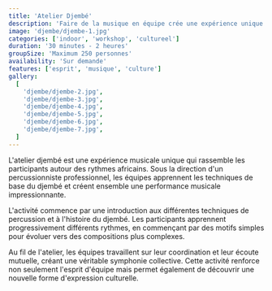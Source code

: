 ```yaml
---
title: 'Atelier Djembé'
description: 'Faire de la musique en équipe crée une expérience unique et génère un sentiment de groupe positif.'
image: 'djembe/djembe-1.jpg'
categories: ['indoor', 'workshop', 'cultureel']
duration: '30 minutes - 2 heures'
groupSize: 'Maximum 250 personnes'
availability: 'Sur demande'
features: ['esprit', 'musique', 'culture']
gallery:
  [
    'djembe/djembe-2.jpg',
    'djembe/djembe-3.jpg',
    'djembe/djembe-4.jpg',
    'djembe/djembe-5.jpg',
    'djembe/djembe-6.jpg',
    'djembe/djembe-7.jpg',
  ]
---
```


L'atelier djembé est une expérience musicale unique qui rassemble les participants autour des rythmes africains. Sous la direction d'un percussionniste professionnel, les équipes apprennent les techniques de base du djembé et créent ensemble une performance musicale impressionnante.

L'activité commence par une introduction aux différentes techniques de percussion et à l'histoire du djembé. Les participants apprennent progressivement différents rythmes, en commençant par des motifs simples pour évoluer vers des compositions plus complexes.

Au fil de l'atelier, les équipes travaillent sur leur coordination et leur écoute mutuelle, créant une véritable symphonie collective. Cette activité renforce non seulement l'esprit d'équipe mais permet également de découvrir une nouvelle forme d'expression culturelle.
